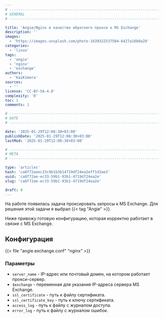 ```yaml
---
# -------------------------------------------------------------------------------------------------------------------- #
# GENERAL
# -------------------------------------------------------------------------------------------------------------------- #

title: 'Angie/Nginx в качестве обратного прокси к MS Exchange'
description: ''
images:
  - 'https://images.unsplash.com/photo-1639322537504-6427a16b0a28'
categories:
  - 'linux'
tags:
  - 'angie'
  - 'nginx'
  - 'exchange'
authors:
  - 'KaiKimera'
sources:
  - ''
license: 'CC-BY-SA-4.0'
complexity: '0'
toc: 1
comments: 1

# -------------------------------------------------------------------------------------------------------------------- #
# DATE
# -------------------------------------------------------------------------------------------------------------------- #

date: '2025-01-29T12:08:30+03:00'
publishDate: '2025-01-29T12:08:30+03:00'
lastMod: '2025-01-29T12:08:30+03:00'

# -------------------------------------------------------------------------------------------------------------------- #
# META
# -------------------------------------------------------------------------------------------------------------------- #

type: 'articles'
hash: 'ca8f72aeec33c9b1b3b14719df24ea2eff143ae3'
uuid: 'ca8f72ae-ec33-59b1-93b1-4719df24ea2e'
slug: 'ca8f72ae-ec33-59b1-93b1-4719df24ea2e'

draft: 0
---
```


На работе появилась задача проксировать запросы к MS Exchange. Для решения этой задачи я выбрал {{< tag "Angie" >}}.

<!--more-->

Ниже привожу готовую конфигурацию, которая корректно работает в связке с MS Exchange.

## Конфигурация

{{< file "angie.exchange.conf" "nginx" >}}

### Параметры

- `server_name` - IP-адрес или почтовый домен, на котором работает прокси-сервер.
- `$exchange` - переменная для указания IP-адреса сервера MS Exchange.
- `ssl_certificate` - путь к файлу сертификата.
- `ssl_certificate_key` - путь к ключу сертификата.
- `access_log` - путь к файлу с журналом доступа.
- `error_log` - путь к файлу с журналом ошибок.
